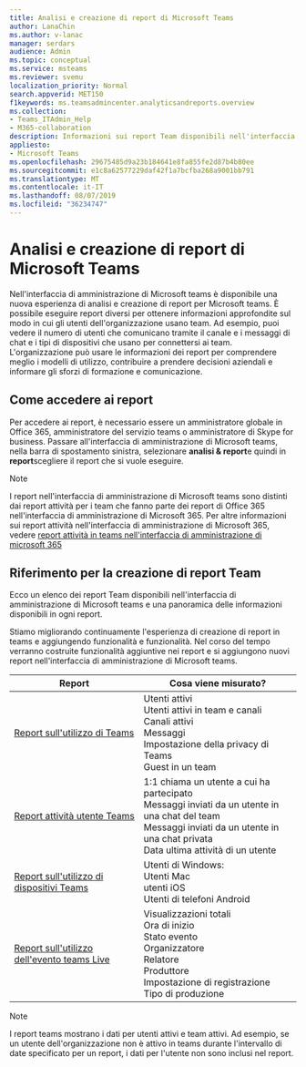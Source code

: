 ```yaml
---
title: Analisi e creazione di report di Microsoft Teams
author: LanaChin
ms.author: v-lanac
manager: serdars
audience: Admin
ms.topic: conceptual
ms.service: msteams
ms.reviewer: svemu
localization_priority: Normal
search.appverid: MET150
f1keywords: ms.teamsadmincenter.analyticsandreports.overview
ms.collection:
- Teams_ITAdmin_Help
- M365-collaboration
description: Informazioni sui report Team disponibili nell'interfaccia di amministrazione di Microsoft teams.
appliesto:
- Microsoft Teams
ms.openlocfilehash: 29675485d9a23b184641e8fa855fe2d87b4b80ee
ms.sourcegitcommit: e1c8a62577229daf42f1a7bcfba268a9001bb791
ms.translationtype: MT
ms.contentlocale: it-IT
ms.lasthandoff: 08/07/2019
ms.locfileid: "36234747"
---
```

# <a name="microsoft-teams-analytics-and-reporting"></a>Analisi e creazione di report di Microsoft Teams

Nell'interfaccia di amministrazione di Microsoft teams è disponibile una nuova esperienza di analisi e creazione di report per Microsoft teams. È possibile eseguire report diversi per ottenere informazioni approfondite sul modo in cui gli utenti dell'organizzazione usano team. Ad esempio, puoi vedere il numero di utenti che comunicano tramite il canale e i messaggi di chat e i tipi di dispositivi che usano per connettersi ai team. L'organizzazione può usare le informazioni dei report per comprendere meglio i modelli di utilizzo, contribuire a prendere decisioni aziendali e informare gli sforzi di formazione e comunicazione.

## <a name="how-to-access-the-reports"></a>Come accedere ai report

Per accedere ai report, è necessario essere un amministratore globale in Office 365, amministratore del servizio teams o amministratore di Skype for business.  Passare all'interfaccia di amministrazione di Microsoft teams, nella barra di spostamento sinistra, selezionare **analisi & report**e quindi in **report**scegliere il report che si vuole eseguire.

> [!NOTE]
> I report nell'interfaccia di amministrazione di Microsoft teams sono distinti dai report attività per i team che fanno parte dei report di Office 365 nell'interfaccia di amministrazione di Microsoft 365. Per altre informazioni sui report attività nell'interfaccia di amministrazione di Microsoft 365, vedere [report attività in teams nell'interfaccia di amministrazione di microsoft 365](../teams-activity-reports.md)

## <a name="teams-reporting-reference"></a>Riferimento per la creazione di report Team

Ecco un elenco dei report Team disponibili nell'interfaccia di amministrazione di Microsoft teams e una panoramica delle informazioni disponibili in ogni report.

Stiamo migliorando continuamente l'esperienza di creazione di report in teams e aggiungendo funzionalità e funzionalità. Nel corso del tempo verranno costruite funzionalità aggiuntive nei report e si aggiungono nuovi report nell'interfaccia di amministrazione di Microsoft teams.

|Report  |Cosa viene misurato? |
|---------|---------|
|[Report sull'utilizzo di Teams](teams-usage-report.md)  |  Utenti attivi<br/>Utenti attivi in team e canali<br/>Canali attivi<br/>Messaggi<br/>Impostazione della privacy di Teams<br/>Guest in un team   |
|[Report attività utente Teams](user-activity-report.md)  |  1:1 chiama un utente a cui ha partecipato<br/>Messaggi inviati da un utente in una chat del team<br/>Messaggi inviati da un utente in una chat privata<br/>Data ultima attività di un utente     |
|[Report sull'utilizzo di dispositivi Teams](device-usage-report.md)   |  Utenti di Windows:<br/>Utenti Mac<br/>utenti iOS<br/>Utenti di telefoni Android     |
|[Report sull'utilizzo dell'evento teams Live](teams-live-event-usage-report.md)   |  Visualizzazioni totali<br>Ora di inizio<br>Stato evento<br>Organizzatore<br>Relatore<br>Produttore<br>Impostazione di registrazione<br>Tipo di produzione    |

> [!NOTE]
> I report teams mostrano i dati per utenti attivi e team attivi. Ad esempio, se un utente dell'organizzazione non è attivo in teams durante l'intervallo di date specificato per un report, i dati per l'utente non sono inclusi nel report.
